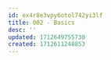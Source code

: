```yaml
---
id: ex4r8e3vpy6otol742yi3lf
title: 002 - Basics
desc: ''
updated: 1712649755730
created: 1712611248853
---
```

